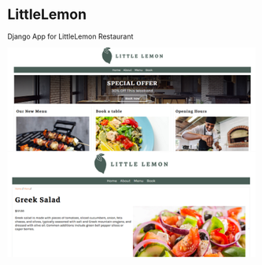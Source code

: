 # LittleLemon
Django App for LittleLemon Restaurant

![Screenshot](\IMGs\Home.png)
![Screenshot](\IMGs\MenuItem.png)
